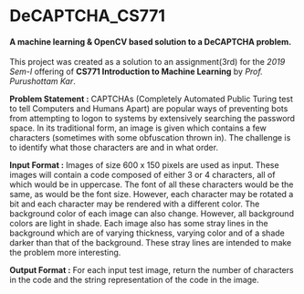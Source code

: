 DeCAPTCHA_CS771  
===============
#### A machine learning &amp; OpenCV based solution to a DeCAPTCHA problem.  

This project was created as a solution to an assignment(3rd) for the *2019 Sem-I* offering of **CS771 Introduction to Machine Learning** by *Prof. Purushottam Kar*.  
  
**Problem Statement :** CAPTCHAs (Completely Automated Public Turing test to tell Computers and Humans Apart) are popular ways of preventing bots from attempting to logon to systems by extensively searching the password space. In its traditional form, an image is given which contains a few characters (sometimes with some obfuscation thrown in). The challenge is to identify what those characters are and in what order.

**Input Format :** Images of size 600 x 150 pixels are used as input. These images will contain a code composed of either 3 or 4 characters, all of which would be in uppercase. The font of all these characters would be the same, as would be the font size. However, each character may be rotated a bit and each character may be rendered with a different color. The background color of each image can also change. However, all background colors are light in shade. Each image also has some stray lines in the background which are of varying thickness, varying color and of a shade darker than that of the background. These stray lines are intended to make the problem more interesting.  

**Output Format :** For each input test image, return the number of characters in the code and the string representation of the code in the image.  

